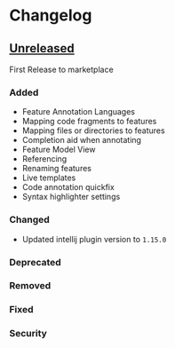 # Changelog

## [Unreleased]
First Release to marketplace

### Added

- Feature Annotation Languages
- Mapping code fragments to features
- Mapping files or directories to features
- Completion aid when annotating
- Feature Model View
- Referencing
- Renaming features
- Live templates
- Code annotation quickfix
- Syntax highlighter settings

### Changed

- Updated intellij plugin version to ```1.15.0```

### Deprecated

### Removed

### Fixed

### Security

[Unreleased]: https://github.com/isselab/HAnS/commits

